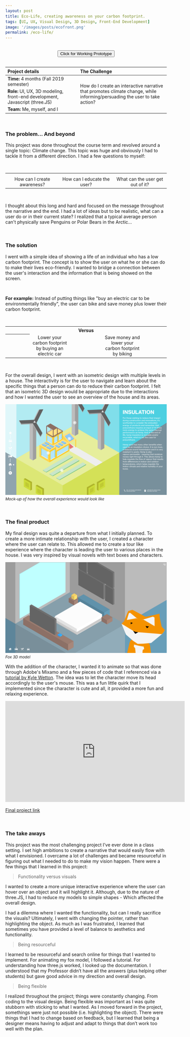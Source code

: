 ```yaml
---
layout: post
title: Eco-Life, creating awareness on your carbon footprint.
tags: [UI, UX, Visual Design, 3D Design, Front-End Development]
image: '/images/posts/ecofront.png'
permalink: /eco-life/
---
```


<br>

<center><button class='c-btn c-btn--small' onclick="window.location.href = 'http://ixd572.firebird.sheridanc.on.ca/ecolife/';">Click for Working Prototype</button></center>

<br>

<table>
<colgroup>
<col width="40%" />
<col width="5%" />
<col width="55%" />
</colgroup>
<thead>
<tr align="left">
<th>Project details</th>
<th></th>
<th>The Challenge</th>
</tr>
</thead>
<tbody>
<tr>
<td markdown="span"><b>Time:</b> 4 months (Fall 2019 semester)</td>
<td></td>
<td rowspan="3">How do I create an interactive narrative that promotes climate change, while informing/persuading the user to take action?</td>
</tr>
<tr>
<td markdown="span"><b>Role:</b> UI, UX, 3D modeling, <br>front-end development, Javascript (three.JS)</td>
<td></td>
</tr>
<tr>
<td markdown="span"><b>Team:</b> Me, myself, and I</td>
<td></td>
</tr>
</tbody>
</table>

<br>

### The problem... And beyond

This project was done throughout the course term and revolved around a single topic: Climate change. This topic was huge and obviously I had to tackle it from a different direction. I had a few questions to myself: 

<br>

<table>
    <colgroup>
<col width="33.33%" />
<col width="33.33%" />
<col width="33.33%" />
</colgroup>
  <tr>
    <th align="center"><i class="fas fa-assistive-listening-systems"></i></th>
    <th align="center"><i class="fas fa-user-graduate"></i></th>
    <th align="center"><i class="fas fa-laugh-beam"></i></th>
  </tr>
  <tr>
    <td align="center">How can I create awareness?</td>
    <td align="center">How can I educate the user?</td>
    <td align="center">What can the user get out of it?</td>
  </tr>
</table>

<br>    

I thought about this long and hard and focused on the message throughout the narrative and the end. I had a lot of ideas but to be realistic, what can a user do or in their current state? I realized that a typical average person can't physically save Penguins or Polar Bears in the Arctic...

<br>

### The solution

I went with a simple idea of showing a life of an individual who has a low carbon footprint. The concept is to show the user on what he or she can do to make their lives eco-friendly. I wanted to bridge a connection between the user's interaction and the information that is being showed on the screen. 

<br>

<b>For example:</b> Instead of putting things like "buy an electric car to be environmentally friendly", the user can bike and save money plus lower their carbon footprint.

<br>

<table>
  <colgroup>
<col width="15%" />
<col width="25%" />
<col width="20%" />
<col width="25%" />
<col width="15%" />
</colgroup>
  <tr>
    <th align="center"></th>
    <th align="center"><i class="fas fa-car-side"></i></th>
     <th align="center"><b>Versus</b></th>
    <th align="center"><i class="fas fa-bicycle"></i></th>
    <th align="center"></th>
  </tr>
  <tr>
    <th align="center"></th>
    <td align="center">Lower your carbon footprint by buying an electric car</td>
    <td align="center"></td>
    <td align="center">Save money and lower your carbon footprint by biking</td>
    <td align="center"></td>
  </tr>
</table>

<br>     
    
For the overall design, I went with an isometric design with multiple levels in a house. The interactivity is for the user to navigate and learn about the specific things that a person can do to reduce their carbon footprint. I felt that an isometric 3D design would be appropriate due to the interactions and how I wanted the user to see an overview of the house and its areas.

[![0](/images/posts/ecomockup.png)](https://wilsontruong.com/images/posts/ecomockup.png)
<i style="font-size:12px;">Mock-up of how the overall experience would look like</i>

<br>

### The final product

My final design was quite a departure from what I initially planned. To create a more intimate relationship with the user, I created a character where the user can relate to. This allowed me to create a tour like experience where the character is leading the user to various places in the house. I was very inspired by visual novels with text boxes and characters.

[![1](/images/posts/foxy.png)](https://wilsontruong.com/images/posts/foxy.png)
<i style="font-size:12px;">Fox 3D model</i>

With the addition of the character, I wanted it to animate so that was done through Adobe's Mixamo and a few pieces of code that I referenced via a <a href="https://tympanus.net/codrops/2019/10/14/how-to-create-an-interactive-3d-character-with-three-js/">tutorial by Kyle Wetton</a>. The idea was to let the character move its head accordingly to the user's mouse. This was a fun little quirk that I implemented since the character is cute and all, it provided a more fun and relaxing experience.

<iframe width="560" height="315" src="https://www.youtube.com/embed/q6J98v5FzXE" frameborder="0" allow="accelerometer; autoplay; encrypted-media; gyroscope; picture-in-picture" allowfullscreen></iframe>

<a href="http://ixd572.firebird.sheridanc.on.ca/ecolife/">Final project link</a>

<br>

### The take aways

This project was the most challenging project I’ve ever done in a class setting. I set high ambitions to create a narrative that would easily flow with what I envisioned. I overcame a lot of challenges and became resourceful in figuring out what I needed to do to make my vision happen. There were a few things that I learned in this project:

> Functionality versus visuals

I wanted to create a more unique interactive experience where the user can hover over an object and it will highlight it. Although, due to the nature of three.JS, I had to reduce my models to simple shapes - Which affected the overall design.
    
I had a dilemma where I wanted the functionality, but can I really sacrifice the visuals? Ultimately, I went with changing the pointer, rather than highlighting the object. As much as I was frustrated, I learned that sometimes you have provided a level of balance to aesthetics and functionality.

> Being resourceful 

I learned to be resourceful and search online for things that I wanted to implement. For animating my fox model, I followed a tutorial. For understanding how three.js worked, I looked up the documentation. I understood that my Professor didn’t have all the answers (plus helping other students) but gave good advice in my direction and overall design.

> Being flexible

I realized throughout the project; things were constantly changing. From coding to the visual design. Being flexible was important as I was quite stubborn with sticking to what I wanted. As I moved forward in the project, somethings were just not possible (i.e. highlighting the object). There were things that I had to change based on feedback, but I learned that being a designer means having to adjust and adapt to things that don’t work too well with the plan.

<br>
